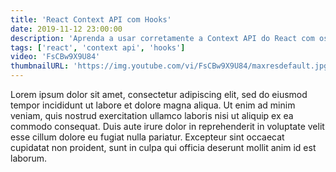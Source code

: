 ```yaml
---
title: 'React Context API com Hooks'
date: 2019-11-12 23:00:00
description: 'Aprenda a usar corretamente a Context API do React com os Hooks. Inclui alternância de temas (dark e light).'
tags: ['react', 'context api', 'hooks']
video: 'FsCBw9X9U84'
thumbnailURL: 'https://img.youtube.com/vi/FsCBw9X9U84/maxresdefault.jpg'
---
```


Lorem ipsum dolor sit amet, consectetur adipiscing elit, sed do eiusmod tempor incididunt ut labore et dolore magna aliqua. Ut enim ad minim veniam, quis nostrud exercitation ullamco laboris nisi ut aliquip ex ea commodo consequat. Duis aute irure dolor in reprehenderit in voluptate velit esse cillum dolore eu fugiat nulla pariatur. Excepteur sint occaecat cupidatat non proident, sunt in culpa qui officia deserunt mollit anim id est laborum.
